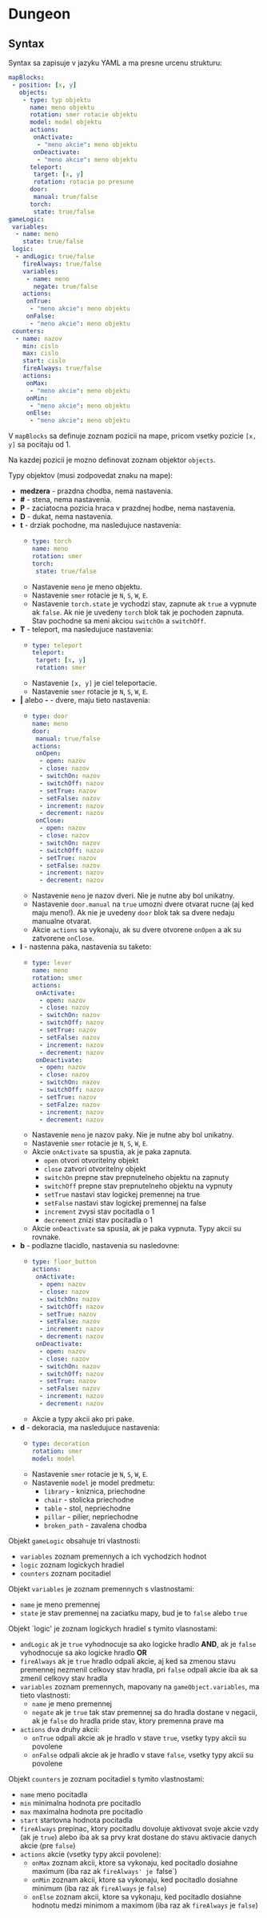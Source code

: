 Dungeon
=======

Syntax
------

Syntax sa zapisuje v jazyku YAML a ma presne urcenu strukturu:

```yaml
mapBlocks:
 - position: [x, y]
   objects:
    - type: typ objektu
      name: meno objektu
      rotation: smer rotacie objektu
      model: model objektu
      actions:
       onActivate:
        - "meno akcie": meno objektu
       onDeactivate:
        - "meno akcie": meno objektu
      teleport:
       target: [x, y]
       rotation: rotacia po presune
      door:
       manual: true/false
      torch:
       state: true/false
gameLogic:
 variables:
  - name: meno
    state: true/false
 logic:
  - andLogic: true/false
    fireAlways: true/false
    variables:
     - name: meno
       negate: true/false
    actions:
     onTrue:
      - "meno akcie": meno objektu
     onFalse:
      - "meno akcie": meno objektu
 counters:
  - name: nazov
    min: cislo
    max: cislo
    start: cislo
    fireAlways: true/false
    actions:
     onMax:
      - "meno akcie": meno objektu
     onMin:
      - "meno akcie": meno objektu
     onElse:
      - "meno akcie": meno objektu
```

V `mapBlocks` sa definuje zoznam pozicii na mape, pricom vsetky pozicie `[x, y]` sa pocitaju od 1.

Na kazdej pozicii je mozno definovat zoznam objektor `objects`.

Typy objektov (musi zodpovedat znaku na mape):

 * **medzera** - prazdna chodba, nema nastavenia.
 * **#** - stena, nema nastavenia.
 * **P** - zaciatocna pozicia hraca v prazdnej hodbe, nema nastavenia.
 * **D** - dukat, nema nastavenia.
 * **t** - drziak pochodne, ma nasledujuce nastavenia:
   * ```yaml
     type: torch
     name: meno
     rotation: smer
     torch:
      state: true/false
     ```
   * Nastavenie `meno` je meno objektu.
   * Nastavenie `smer` rotacie je `N`, `S`, `W`, `E`.
   * Nastavenie `torch.state` je vychodzi stav, zapnute ak `true` a vypnute ak `false`. Ak nie je uvedeny `torch` blok tak je pochoden zapnuta. Stav pochodne sa meni akciou `switchOn` a `switchOff`.
 * **T** - teleport, ma nasledujuce nastavenia:
   * ```yaml
     type: teleport
     teleport:
      target: [x, y]
      rotation: smer
     ```
   * Nastavenie `[x, y]` je ciel teleportacie.
   * Nastavenie `smer` rotacie je `N`, `S`, `W`, `E`.
 * **|** alebo **-** - dvere, maju tieto nastavenia:
   * ```yaml
     type: door
     name: meno
     door:
      manual: true/false
     actions:
      onOpen:
       - open: nazov
       - close: nazov
       - switchOn: nazov
       - switchOff: nazov
       - setTrue: nazov
       - setFalse: nazov
       - increment: nazov
       - decrement: nazov
      onClose:
       - open: nazov
       - close: nazov
       - switchOn: nazov
       - switchOff: nazov
       - setTrue: nazov
       - setFalse: nazov
       - increment: nazov
       - decrement: nazov
     ```
   * Nastavenie `meno` je nazov dveri. Nie je nutne aby bol unikatny.
   * Nastavenie `door.manual` na `true` umozni dvere otvarat rucne (aj ked maju meno!). Ak nie je uvedeny `door` blok tak sa dvere nedaju manualne otvarat.
   * Akcie `actions` sa vykonaju, ak su dvere otvorene `onOpen` a ak su zatvorene `onClose`.
 * **l** - nastenna paka, nastavenia su taketo:
   * ```yaml
     type: lever
     name: meno
     rotation: smer
     actions:
      onActivate:
       - open: nazov
       - close: nazov
       - switchOn: nazov
       - switchOff: nazov
       - setTrue: nazov
       - setFalse: nazov
       - increment: nazov
       - decrement: nazov
      onDeactivate:
       - open: nazov
       - close: nazov
       - switchOn: nazov
       - switchOff: nazov  
       - setTrue: nazov
       - setFalze: nazov
       - increment: nazov
       - decrement: nazov
     ```
   * Nastavenie `meno` je nazov paky. Nie je nutne aby bol unikatny.
   * Nastavenie `smer` rotacie je `N`, `S`, `W`, `E`.
   * Akcie `onActivate` sa spustia, ak je paka zapnuta.
     * `open` otvori otvoritelny objekt
     * `close` zatvori otvoritelny objekt
     * `switchOn` prepne stav prepnutelneho objektu na zapnuty
     * `switchOff` prepne stav prepnutelneho objektu na vypnuty
     * `setTrue` nastavi stav logickej premennej na true
     * `setFalse` nastavi stav logickej premennej na false
     * `increment` zvysi stav pocitadla o 1
     * `decrement` znizi stav pocitadla o 1
   * Akcie `onDeactivate` sa spusia, ak je paka vypnuta. Typy akcii su rovnake.
 * **b** - podlazne tlacidlo, nastavenia su nasledovne:
   * ```yaml
     type: floor_button
     actions:
      onActivate:
       - open: nazov
       - close: nazov
       - switchOn: nazov
       - switchOff: nazov
       - setTrue: nazov
       - setFalse: nazov    
       - increment: nazov
       - decrement: nazov
      onDeactivate:
       - open: nazov
       - close: nazov
       - switchOn: nazov
       - switchOff: nazov 
       - setTrue: nazov
       - setFalse: nazov
       - increment: nazov
       - decrement: nazov
     ```
   * Akcie a typy akcii ako pri pake.
 * **d** - dekoracia, ma nasledujuce nastavenia:
   * ```yaml
     type: decoration
     rotation: smer
     model: model
     ```
   * Nastavenie `smer` rotacie je `N`, `S`, `W`, `E`.
   * Nastavenie `model` je model predmetu:
     * `library` - kniznica, priechodne
     * `chair` - stolicka priechodne
     * `table` - stol, nepriechodne
     * `pillar` - pilier, nepriechodne
     * `broken_path` - zavalena chodba

Objekt `gameLogic` obsahuje tri vlastnosti:
 * `variables` zoznam premennych a ich vychodzich hodnot
 * `logic` zoznam logickych hradiel
 * `counters` zoznam pocitadiel
 
Objekt `variables` je zoznam premennych s vlastnostami:
 * `name` je meno premennej
 * `state` je stav premennej na zaciatku mapy, bud je to `false` alebo `true`

Objekt `logic' je zoznam logickych hradiel s tymito vlasnostami:

 * `andLogic` ak je `true` vyhodnocuje sa ako logicke hradlo **AND**, ak je `false` vyhodnocuje sa ako logicke hradlo **OR**
 * `fireAlways` ak je `true` hradlo odpali akcie, aj ked sa zmenou stavu premennej nezmenil celkovy stav hradla, pri `false` odpali akcie iba ak sa zmenil celkovy stav hradla
 * `variables` zoznam premennych, mapovany na `gameObject.variables`, ma tieto vlastnosti:
   * `name` je meno premennej
   * `negate` ak je `true` tak stav premennej sa do hradla dostane v negacii, ak je `false` do hradla pride stav, ktory premenna prave ma
 * `actions` dva druhy akcii:
   * `onTrue` odpali akcie ak je hradlo v stave `true`, vsetky typy akcii su povolene
   * `onFalse` odpali akcie ak je hradlo v stave `false`, vsetky typy akcii su povolene

Objekt `counters` je zoznam pocitadiel s tymito vlastnostami:
 * `name` meno pocitadla
 * `min` minimalna hodnota pre pocitadlo
 * `max` maximalna hodnota pre pocitadlo
 * `start` startovna hodnota pocitadla
 * `fireAlways` prepinac, ktory pocitadlu dovoluje aktivovat svoje akcie vzdy (ak je `true`) alebo iba ak sa prvy krat dostane do stavu aktivacie danych akcie (pre `false`)
 * `actions` akcie (vsetky typy akcii povolene):
   * `onMax` zoznam akcii, ktore sa vykonaju, ked pocitadlo dosiahne maximum (iba raz ak `fireAlways' je `false`)
   * `onMin` zoznam akcii, ktore sa vykonaju, ked pocitadlo dosiahne minimum (iba raz ak `fireAlways` je `false`)
   * `onElse` zoznam akcii, ktore sa vykonaju, ked pocitadlo dosiahne hodnotu medzi minimom a maximom (iba raz ak `fireAlways` je `false`)
